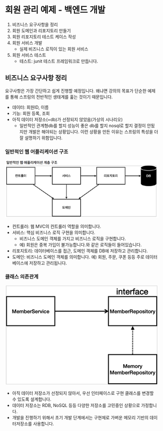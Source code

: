 # 회원 관리 예제 - 백엔드 개발

1. 비즈니스 요구사항을 정리 
2. 회원 도메인과 리포지토리 만들기
3. 회원 리포지토리 테스트 케이스 작성
4. 회원 서비스 개발
   - 실제 비즈니스 로직이 있는 회원 서비스
5. 회원 서비스 테스트
    - 테스트: junit 테스트 프레임워크로 만듭니다. 

## 비즈니스 요구사항 정리
요구사항은 가장 간단하고 쉽게 진행할 예정입니다. 왜냐면 강의의 목표가 단순한 예제를 통해
스프링의 전반적인 생태계를 훑는 것이기 때문입니다.

- 데이터: 회원ID, 이름
- 기능: 회원 등록, 조회
- 아직 데이터 저장소(=db)가 선정되지 않았음(가상의 시나리오)
    - 일반적인 관계형db를 할지 성능이 좋은 db를 할지 nosql로 할지 결정이 안됬지만 개발은 해야되는 상황입니다.
    이런 상황을 만든 이유는 스프링의 특성을 더 잘 설명하기 위함입니다.  

### 일반적인 웹 어플리케이션 구조

![](./image/일반적인웹어플리케이션구조.png)

- 컨트롤러: 웹 MVC의 컨트롤러 역할을 의미합니다.
- 서비스: 핵심 비즈니스 로직 구현을 의미합니다.
    - 비즈니스 도메인 객체를 가지고 비즈니스 로직을 구현합니다.
    - 예) 회원은 중복 가입이 불가능합니다.와 같은 로직들이 들어있습니다. 
- 리포지토리: 데이터베이스를 접근, 도메인 객체를 DB에 저장하고 관리합니다.
- 도메인: 비즈니스 도메인 객체를 의미합니다. 예) 회원, 주문, 쿠폰 등등 주로 데이터베이스에 저장하고 관리됩니다.


### 클래스 의존관계

![](./image/클래스의존관계.png)

- 아직 데이터 저장소가 선정되지 않아서, 우선 인터페이스로 구현 클래스를 변경할 수 있도록 설계합니다.
- 데이터 저장소는 RDB, NoSQL 등등 다양한 저장소를 고민중인 상황으로 가정합니다.
- 개발을 진행하기 위해서 초기 개발 단계에서는 구현체로 가벼운 메모리 기반의 데이터저장소를 사용합니다.
